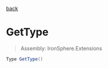 ﻿

[back](/IronSphere.Extensions/types/ChangeTypeExtension)

# GetType

> Assembly: IronSphere.Extensions

```csharp
Type GetType()
```



 